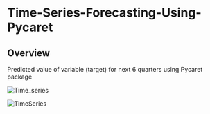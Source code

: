 # Time-Series-Forecasting-Using-Pycaret
## Overview
Predicted value of variable (target) for next 6 quarters using Pycaret package

![Time_series](https://user-images.githubusercontent.com/42634704/130138233-2f02e259-2222-4194-a2fa-d2356ea7a5c6.png)

![TimeSeries](https://user-images.githubusercontent.com/42634704/129013153-2920894c-fc2b-4c68-b6f4-2339881ead31.png)


